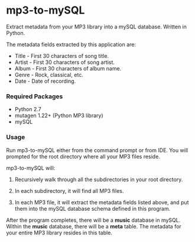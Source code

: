 mp3-to-mySQL
============

Extract metadata from your MP3 library into a mySQL database.  Written in Python.

The metadata fields extracted by this application are:

- Title - First 30 characters of song title.
- Artist - First 30 characters of song artist.
- Album - First 30 characters of album name.
- Genre - Rock, classical, etc.
- Date - Date of recording.

### Required Packages
- Python 2.7
- mutagen 1.22+ (Python MP3 library)
- mySQL


### Usage
Run mp3-to-mySQL either from the command prompt or from IDE.  You will prompted for the root directory where all your MP3 files reside.

mp3-to-mySQL will:

1. Recursively walk through all the subdirectories in your root directory.

2. In each subdirectory, it will find all MP3 files.

3. In each MP3 file, it will extract the metadata fields listed above, and put them into the mySQL database schema defined in this program.

After the program completes, there will be a **music** database in mySQL.  Within the **music** database, there will be a **meta** table.  The metadata for your entire MP3 library resides in this table.

